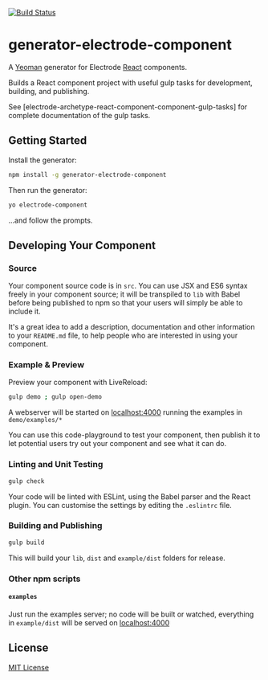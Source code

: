 [![Build Status](https://travis-ci.com/electrode-io/generator-electrode-component.svg?token=9dyHRhqfyW5wqcpfkeLr&branch=master)](https://travis-ci.com/electrode-io/generator-electrode-component)

# generator-electrode-component

A [Yeoman](http://yeoman.io) generator for Electrode
[React](http://facebook.github.io/react/) components.

Builds a React component project with useful gulp tasks for development,
building, and publishing.

See [electrode-archetype-react-component-component-gulp-tasks] for complete
documentation of the gulp tasks.


## Getting Started

Install the generator:

```bash
npm install -g generator-electrode-component
```

Then run the generator:

```bash
yo electrode-component
```

...and follow the prompts.


## Developing Your Component

### Source

Your component source code is in `src`. You can use JSX and ES6 syntax freely in
your component source; it will be transpiled to `lib` with Babel before being
published to npm so that your users will simply be able to include it.

It's a great idea to add a description, documentation and other information to
your `README.md` file, to help people who are interested in using your
component.

### Example & Preview

Preview your component with LiveReload:

```bash
gulp demo ; gulp open-demo
```

A webserver will be started on [localhost:4000](http://127.0.0.1:4000) running
the examples in `demo/examples/*`

You can use this code-playground to test your component, then publish it to let
potential users try out your component and see what it can do.

### Linting and Unit Testing

```bash
gulp check
```

Your code will be linted with ESLint, using the Babel parser and the React
plugin. You can customise the settings by editing the `.eslintrc` file.

### Building and Publishing

```bash
gulp build
```

This will build your `lib`, `dist` and `example/dist` folders for release.

### Other npm scripts

#### `examples`

Just run the examples server; no code will be built or watched, everything in
`example/dist` will be served on [localhost:4000](http://localhost:4000)

## License

[MIT License](http://en.wikipedia.org/wiki/MIT_License)

